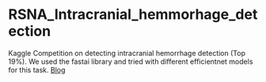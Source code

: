 # RSNA_Intracranial_hemmorhage_detection

Kaggle Competition on detecting intracranial hemorrhage detection (Top 19%). We used the fastai library and tried with different efficientnet models for this task. [Blog](https://tokyoz.koozyt.com/?p=2513)
